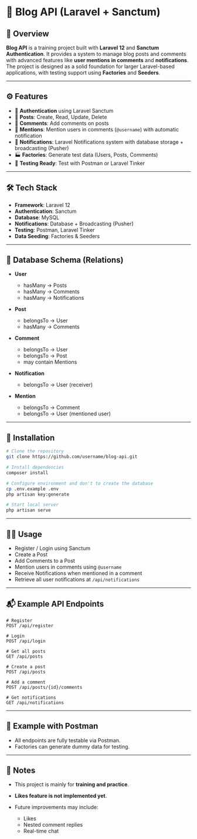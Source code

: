 
# 📝 Blog API (Laravel + Sanctum)

## 📌 Overview

**Blog API** is a training project built with **Laravel 12** and **Sanctum Authentication**.
It provides a system to manage blog posts and comments with advanced features like **user mentions in comments** and **notifications**.
The project is designed as a solid foundation for larger Laravel-based applications, with testing support using **Factories** and **Seeders**.

---

## ⚙️ Features

* 🔐 **Authentication** using Laravel Sanctum
* 📝 **Posts**: Create, Read, Update, Delete
* 💬 **Comments**: Add comments on posts
* 📣 **Mentions**: Mention users in comments (`@username`) with automatic notification
* 🔔 **Notifications**: Laravel Notifications system with database storage + broadcasting (Pusher)
* 🏭 **Factories**: Generate test data (Users, Posts, Comments)
* 🧪 **Testing Ready**: Test with Postman or Laravel Tinker

---

## 🛠️ Tech Stack

* **Framework**: Laravel 12
* **Authentication**: Sanctum
* **Database**: MySQL
* **Notifications**: Database + Broadcasting (Pusher)
* **Testing**: Postman, Laravel Tinker
* **Data Seeding**: Factories & Seeders

---

## 📂 Database Schema (Relations)

* **User**

  * hasMany → Posts
  * hasMany → Comments
  * hasMany → Notifications

* **Post**

  * belongsTo → User
  * hasMany → Comments

* **Comment**

  * belongsTo → User
  * belongsTo → Post
  * may contain Mentions

* **Notification**

  * belongsTo → User (receiver)

* **Mention**

  * belongsTo → Comment
  * belongsTo → User (mentioned user)

---

## 🚀 Installation

```bash
# Clone the repository
git clone https://github.com/username/blog-api.git

# Install dependencies
composer install

# Configure environment and don't to create the database
cp .env.example .env
php artisan key:generate

# Start local server
php artisan serve
```


---

## 🧑‍💻 Usage

* Register / Login using Sanctum
* Create a Post
* Add Comments to a Post
* Mention users in comments using `@username`
* Receive Notifications when mentioned in a comment
* Retrieve all user notifications at `/api/notifications`

---

## 📬 Example API Endpoints

```http
# Register
POST /api/register

# Login
POST /api/login

# Get all posts
GET /api/posts

# Create a post
POST /api/posts

# Add a comment
POST /api/posts/{id}/comments

# Get notifications
GET /api/notifications
```

---

## 📸 Example with Postman

* All endpoints are fully testable via Postman.
* Factories can generate dummy data for testing.

---

## 📌 Notes

* This project is mainly for **training and practice**.
* **Likes feature is not implemented yet**.
* Future improvements may include:

  * Likes
  * Nested comment replies
  * Real-time chat